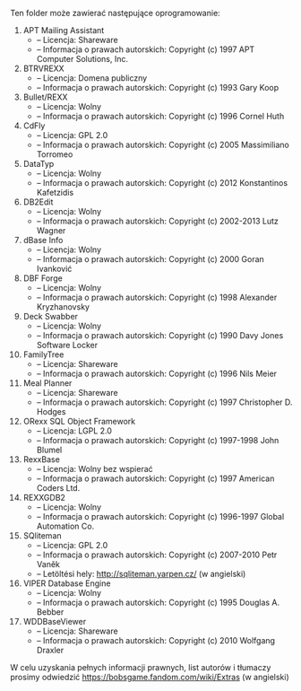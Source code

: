 Ten folder może zawierać następujące oprogramowanie:

1. APT Mailing Assistant
   - – Licencja: Shareware
   - – Informacja o prawach autorskich: Copyright (c) 1997 APT Computer Solutions, Inc.
2. BTRVREXX
   - – Licencja: Domena publiczny
   - – Informacja o prawach autorskich: Copyright (c) 1993 Gary Koop
3. Bullet/REXX
   - – Licencja: Wolny
   - – Informacja o prawach autorskich: Copyright (c) 1996 Cornel Huth
4. CdFly
   - – Licencja: GPL 2.0
   - – Informacja o prawach autorskich: Copyright (c) 2005 Massimiliano Torromeo
5. DataTyp
   - – Licencja: Wolny
   - – Informacja o prawach autorskich: Copyright (c) 2012 Konstantinos Kafetzidis
6. DB2Edit
   - – Licencja: Wolny
   - – Informacja o prawach autorskich: Copyright (c) 2002-2013 Lutz Wagner
7. dBase Info
   - – Licencja: Wolny
   - – Informacja o prawach autorskich: Copyright (c) 2000 Goran Ivanković
8. DBF Forge
   - – Licencja: Wolny
   - – Informacja o prawach autorskich: Copyright (c) 1998 Alexander Kryzhanovsky
9. Deck Swabber
   - – Licencja: Wolny
   - – Informacja o prawach autorskich: Copyright (c) 1990 Davy Jones Software Locker
10. FamilyTree
    - – Licencja: Shareware
    - – Informacja o prawach autorskich: Copyright (c) 1996 Nils Meier
11. Meal Planner
    - – Licencja: Shareware
    - – Informacja o prawach autorskich: Copyright (c) 1997 Christopher D. Hodges
12. ORexx SQL Object Framework
    - – Licencja: LGPL 2.0
    - – Informacja o prawach autorskich: Copyright (c) 1997-1998 John Blumel
13. RexxBase
    - – Licencja: Wolny bez wspierać
    - – Informacja o prawach autorskich: Copyright (c) 1997 American Coders Ltd.
14. REXXGDB2
    - – Licencja: Wolny
    - – Informacja o prawach autorskich: Copyright (c) 1996-1997 Global Automation Co.
15. SQliteman
    - – Licencja: GPL 2.0
    - – Informacja o prawach autorskich: Copyright (c) 2007-2010 Petr Vaněk
    - – Letöltési hely: http://sqliteman.yarpen.cz/ (w angielski)
16. VIPER Database Engine
    - – Licencja: Wolny
    - – Informacja o prawach autorskich: Copyright (c) 1995 Douglas A. Bebber
17. WDDBaseViewer
    - – Licencja: Shareware
    - – Informacja o prawach autorskich: Copyright (c) 2010 Wolfgang Draxler

W celu uzyskania pełnych informacji prawnych, list autorów i tłumaczy prosimy odwiedzić https://bobsgame.fandom.com/wiki/Extras (w angielski)
